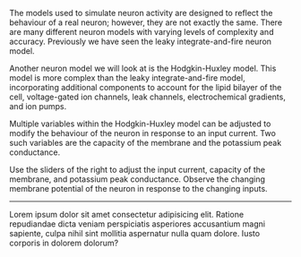 The models used to simulate neuron activity are designed to reflect the behaviour of a real neuron; however, they are not exactly the same. There are many different neuron models with varying levels of complexity and accuracy. Previously we have seen the leaky integrate-and-fire neuron model. 

Another neuron model we will look at is the Hodgkin-Huxley model. This model is more complex than the leaky integrate-and-fire model, incorporating additional components to account for the lipid bilayer of the cell, voltage-gated ion channels, leak channels, electrochemical gradients, and ion pumps. 

Multiple variables within the Hodgkin-Huxley model can be adjusted to modify the behaviour of the neuron in response to an input current. Two such variables are the capacity of the membrane and the potassium peak conductance.

Use the sliders of the right to adjust the input current, capacity of the membrane, and potassium peak conductance. Observe the changing membrane potential of the neuron in response to the changing inputs.

---

<span class="md-notice"> 
Lorem ipsum dolor sit amet consectetur adipisicing elit. Ratione repudiandae dicta veniam perspiciatis asperiores accusantium magni sapiente, culpa nihil sint mollitia aspernatur nulla quam dolore. Iusto corporis in dolorem dolorum?
</span>
